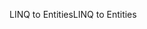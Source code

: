 <span data-ttu-id="647c8-101">LINQ to Entities</span><span class="sxs-lookup"><span data-stu-id="647c8-101">LINQ to Entities</span></span>